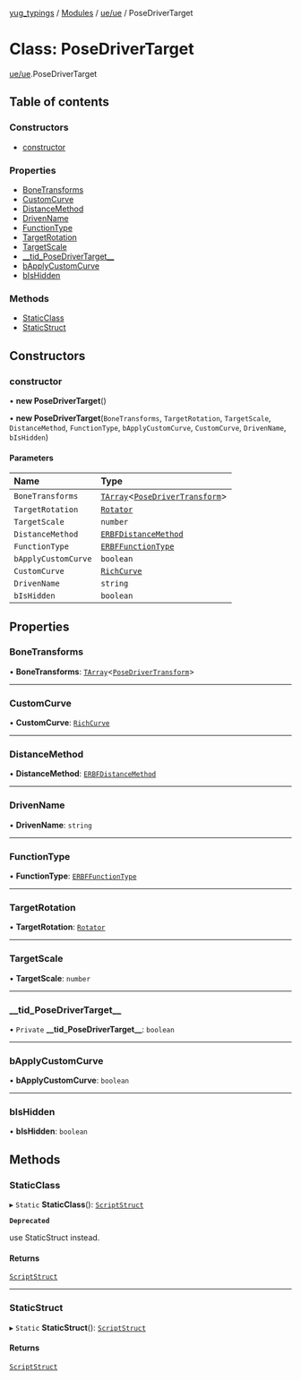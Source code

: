 [yug_typings](../README.md) / [Modules](../modules.md) / [ue/ue](../modules/ue_ue.md) / PoseDriverTarget

# Class: PoseDriverTarget

[ue/ue](../modules/ue_ue.md).PoseDriverTarget

## Table of contents

### Constructors

- [constructor](ue_ue.PoseDriverTarget.md#constructor)

### Properties

- [BoneTransforms](ue_ue.PoseDriverTarget.md#bonetransforms)
- [CustomCurve](ue_ue.PoseDriverTarget.md#customcurve)
- [DistanceMethod](ue_ue.PoseDriverTarget.md#distancemethod)
- [DrivenName](ue_ue.PoseDriverTarget.md#drivenname)
- [FunctionType](ue_ue.PoseDriverTarget.md#functiontype)
- [TargetRotation](ue_ue.PoseDriverTarget.md#targetrotation)
- [TargetScale](ue_ue.PoseDriverTarget.md#targetscale)
- [\_\_tid\_PoseDriverTarget\_\_](ue_ue.PoseDriverTarget.md#__tid_posedrivertarget__)
- [bApplyCustomCurve](ue_ue.PoseDriverTarget.md#bapplycustomcurve)
- [bIsHidden](ue_ue.PoseDriverTarget.md#bishidden)

### Methods

- [StaticClass](ue_ue.PoseDriverTarget.md#staticclass)
- [StaticStruct](ue_ue.PoseDriverTarget.md#staticstruct)

## Constructors

### constructor

• **new PoseDriverTarget**()

• **new PoseDriverTarget**(`BoneTransforms`, `TargetRotation`, `TargetScale`, `DistanceMethod`, `FunctionType`, `bApplyCustomCurve`, `CustomCurve`, `DrivenName`, `bIsHidden`)

#### Parameters

| Name | Type |
| :------ | :------ |
| `BoneTransforms` | [`TArray`](../interfaces/ue_puerts.TArray.md)<[`PoseDriverTransform`](ue_ue.PoseDriverTransform.md)\> |
| `TargetRotation` | [`Rotator`](ue_ue_s.Rotator.md) |
| `TargetScale` | `number` |
| `DistanceMethod` | [`ERBFDistanceMethod`](../enums/ue_ue.ERBFDistanceMethod.md) |
| `FunctionType` | [`ERBFFunctionType`](../enums/ue_ue.ERBFFunctionType.md) |
| `bApplyCustomCurve` | `boolean` |
| `CustomCurve` | [`RichCurve`](ue_ue.RichCurve.md) |
| `DrivenName` | `string` |
| `bIsHidden` | `boolean` |

## Properties

### BoneTransforms

• **BoneTransforms**: [`TArray`](../interfaces/ue_puerts.TArray.md)<[`PoseDriverTransform`](ue_ue.PoseDriverTransform.md)\>

___

### CustomCurve

• **CustomCurve**: [`RichCurve`](ue_ue.RichCurve.md)

___

### DistanceMethod

• **DistanceMethod**: [`ERBFDistanceMethod`](../enums/ue_ue.ERBFDistanceMethod.md)

___

### DrivenName

• **DrivenName**: `string`

___

### FunctionType

• **FunctionType**: [`ERBFFunctionType`](../enums/ue_ue.ERBFFunctionType.md)

___

### TargetRotation

• **TargetRotation**: [`Rotator`](ue_ue_s.Rotator.md)

___

### TargetScale

• **TargetScale**: `number`

___

### \_\_tid\_PoseDriverTarget\_\_

• `Private` **\_\_tid\_PoseDriverTarget\_\_**: `boolean`

___

### bApplyCustomCurve

• **bApplyCustomCurve**: `boolean`

___

### bIsHidden

• **bIsHidden**: `boolean`

## Methods

### StaticClass

▸ `Static` **StaticClass**(): [`ScriptStruct`](ue_ue.ScriptStruct.md)

**`Deprecated`**

use StaticStruct instead.

#### Returns

[`ScriptStruct`](ue_ue.ScriptStruct.md)

___

### StaticStruct

▸ `Static` **StaticStruct**(): [`ScriptStruct`](ue_ue.ScriptStruct.md)

#### Returns

[`ScriptStruct`](ue_ue.ScriptStruct.md)
